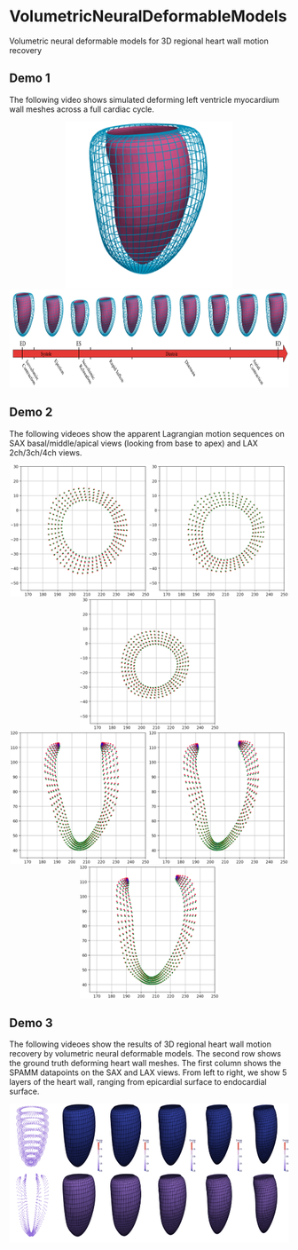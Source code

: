 # VolumetricNeuralDeformableModels
Volumetric neural deformable models for 3D regional heart wall motion recovery

## Demo 1
The following video shows simulated deforming left ventricle myocardium wall meshes across a full cardiac cycle.  
<div align=center><img width="300" height="300" src="https://github.com/DeepTag/VolumetricNeuralDeformableModels/blob/main/Simulation_Example/Mesh/simulation_mesh.gif"/></div>
<div align=center><img width="820" height="176" src="https://github.com/DeepTag/VolumetricNeuralDeformableModels/blob/main/Simulation_Example/Mesh/cardiac_cycle.png"/></div>

## Demo 2
The following videoes show the apparent Lagrangian motion sequences on SAX basal/middle/apical views (looking from base to apex) and LAX 2ch/3ch/4ch views. 
<div align=center><img width="250" height="237.4" src="https://github.com/DeepTag/VolumetricNeuralDeformableModels/blob/main/Simulation_Example/Apparent_Lagrangian_Motion/SAX/apparent_motion_sequence_sax_7.gif"/><img width="250" height="237.4" src="https://github.com/DeepTag/VolumetricNeuralDeformableModels/blob/main/Simulation_Example/Apparent_Lagrangian_Motion/SAX/apparent_motion_sequence_sax_5.gif"/><img width="250" height="237.4" src="https://github.com/DeepTag/VolumetricNeuralDeformableModels/blob/main/Simulation_Example/Apparent_Lagrangian_Motion/SAX/apparent_motion_sequence_sax_3.gif"/></div>
<div align=center><img width="250" height="238.6" src="https://github.com/DeepTag/VolumetricNeuralDeformableModels/blob/main/Simulation_Example/Apparent_Lagrangian_Motion/LAX/apparent_motion_sequence_lax_0.gif"/><img width="250" height="238.6" src="https://github.com/DeepTag/VolumetricNeuralDeformableModels/blob/main/Simulation_Example/Apparent_Lagrangian_Motion/LAX/apparent_motion_sequence_lax_1.gif"/><img width="250" height="238.6" src="https://github.com/DeepTag/VolumetricNeuralDeformableModels/blob/main/Simulation_Example/Apparent_Lagrangian_Motion/LAX/apparent_motion_sequence_lax_2.gif"/></div>


## Demo 3
The following videoes show the results of 3D regional heart wall motion recovery by volumetric neural deformable models. The second row shows the ground truth deforming heart wall meshes. The first column shows the SPAMM datapoints on the SAX and LAX views. From left to right, we show 5 layers of the heart wall, ranging from epicardial surface to endocardial surface.
<div align=center><img width="750" height="249.5" src="https://github.com/DeepTag/VolumetricNeuralDeformableModels/blob/main/3D_Regional_Wall_Motion_Recovery_Example/supp_fig3_20_frames.gif"/></div>

